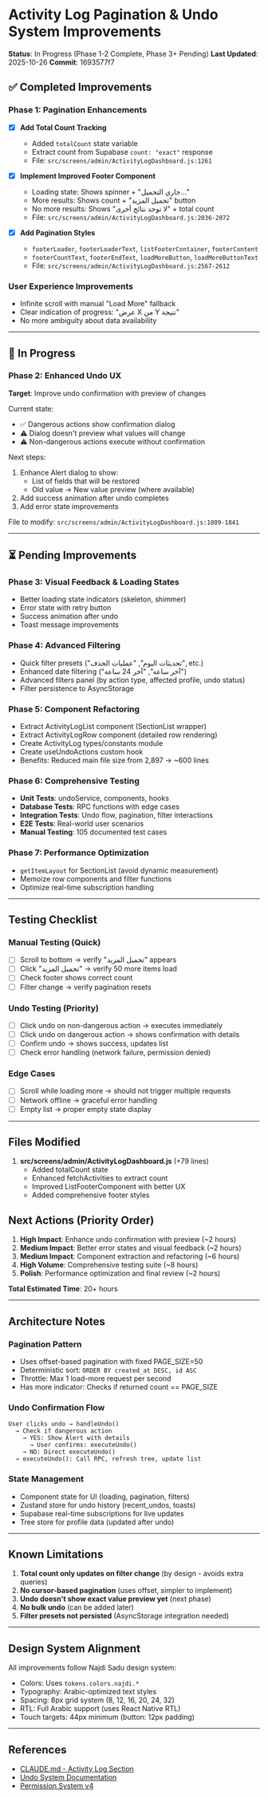 # Activity Log Pagination & Undo System Improvements

**Status**: In Progress (Phase 1-2 Complete, Phase 3+ Pending)
**Last Updated**: 2025-10-26
**Commit**: 1693577f7

## ✅ Completed Improvements

### Phase 1: Pagination Enhancements
- [x] **Add Total Count Tracking**
  - Added `totalCount` state variable
  - Extract count from Supabase `count: "exact"` response
  - File: `src/screens/admin/ActivityLogDashboard.js:1261`

- [x] **Implement Improved Footer Component**
  - Loading state: Shows spinner + "جاري التحميل..."
  - More results: Shows count + "تحميل المزيد" button
  - No more results: Shows "لا توجد نتائج أخرى" + total count
  - File: `src/screens/admin/ActivityLogDashboard.js:2036-2072`

- [x] **Add Pagination Styles**
  - `footerLoader`, `footerLoaderText`, `listFooterContainer`, `footerContent`
  - `footerCountText`, `footerEndText`, `loadMoreButton`, `loadMoreButtonText`
  - File: `src/screens/admin/ActivityLogDashboard.js:2567-2612`

### User Experience Improvements
- Infinite scroll with manual "Load More" fallback
- Clear indication of progress: "عرض X من Y نتيجة"
- No more ambiguity about data availability

---

## 🔄 In Progress

### Phase 2: Enhanced Undo UX
**Target**: Improve undo confirmation with preview of changes

Current state:
- ✅ Dangerous actions show confirmation dialog
- ⚠️ Dialog doesn't preview what values will change
- ⚠️ Non-dangerous actions execute without confirmation

Next steps:
1. Enhance Alert dialog to show:
   - List of fields that will be restored
   - Old value → New value preview (where available)
2. Add success animation after undo completes
3. Add error state improvements

File to modify: `src/screens/admin/ActivityLogDashboard.js:1809-1841`

---

## ⏳ Pending Improvements

### Phase 3: Visual Feedback & Loading States
- Better loading state indicators (skeleton, shimmer)
- Error state with retry button
- Success animation after undo
- Toast message improvements

### Phase 4: Advanced Filtering
- Quick filter presets ("تحديثات اليوم", "عمليات الحذف", etc.)
- Enhanced date filtering ("آخر ساعة", "آخر 24 ساعة")
- Advanced filters panel (by action type, affected profile, undo status)
- Filter persistence to AsyncStorage

### Phase 5: Component Refactoring
- Extract ActivityLogList component (SectionList wrapper)
- Extract ActivityLogRow component (detailed row rendering)
- Create ActivityLog types/constants module
- Create useUndoActions custom hook
- Benefits: Reduced main file size from 2,897 → ~600 lines

### Phase 6: Comprehensive Testing
- **Unit Tests**: undoService, components, hooks
- **Database Tests**: RPC functions with edge cases
- **Integration Tests**: Undo flow, pagination, filter interactions
- **E2E Tests**: Real-world user scenarios
- **Manual Testing**: 105 documented test cases

### Phase 7: Performance Optimization
- `getItemLayout` for SectionList (avoid dynamic measurement)
- Memoize row components and filter functions
- Optimize real-time subscription handling

---

## Testing Checklist

### Manual Testing (Quick)
- [ ] Scroll to bottom → verify "تحميل المزيد" appears
- [ ] Click "تحميل المزيد" → verify 50 more items load
- [ ] Check footer shows correct count
- [ ] Filter change → verify pagination resets

### Undo Testing (Priority)
- [ ] Click undo on non-dangerous action → executes immediately
- [ ] Click undo on dangerous action → shows confirmation with details
- [ ] Confirm undo → shows success, updates list
- [ ] Check error handling (network failure, permission denied)

### Edge Cases
- [ ] Scroll while loading more → should not trigger multiple requests
- [ ] Network offline → graceful error handling
- [ ] Empty list → proper empty state display

---

## Files Modified

1. **src/screens/admin/ActivityLogDashboard.js** (+79 lines)
   - Added totalCount state
   - Enhanced fetchActivities to extract count
   - Improved ListFooterComponent with better UX
   - Added comprehensive footer styles

## Next Actions (Priority Order)

1. **High Impact**: Enhance undo confirmation with preview (~2 hours)
2. **Medium Impact**: Better error states and visual feedback (~2 hours)
3. **Medium Impact**: Component extraction and refactoring (~6 hours)
4. **High Volume**: Comprehensive testing suite (~8 hours)
5. **Polish**: Performance optimization and final review (~2 hours)

**Total Estimated Time**: 20+ hours

---

## Architecture Notes

### Pagination Pattern
- Uses offset-based pagination with fixed PAGE_SIZE=50
- Deterministic sort: `ORDER BY created_at DESC, id ASC`
- Throttle: Max 1 load-more request per second
- Has more indicator: Checks if returned count == PAGE_SIZE

### Undo Confirmation Flow
```
User clicks undo → handleUndo()
  → Check if dangerous action
    → YES: Show Alert with details
      → User confirms: executeUndo()
    → NO: Direct executeUndo()
  → executeUndo(): Call RPC, refresh tree, update list
```

### State Management
- Component state for UI (loading, pagination, filters)
- Zustand store for undo history (recent_undos, toasts)
- Supabase real-time subscriptions for live updates
- Tree store for profile data (updated after undo)

---

## Known Limitations

1. **Total count only updates on filter change** (by design - avoids extra queries)
2. **No cursor-based pagination** (uses offset, simpler to implement)
3. **Undo doesn't show exact value preview yet** (next phase)
4. **No bulk undo** (can be added later)
5. **Filter presets not persisted** (AsyncStorage integration needed)

---

## Design System Alignment

All improvements follow Najdi Sadu design system:
- Colors: Uses `tokens.colors.najdi.*`
- Typography: Arabic-optimized text styles
- Spacing: 8px grid system (8, 12, 16, 20, 24, 32)
- RTL: Full Arabic support (uses React Native RTL)
- Touch targets: 44px minimum (button: 12px padding)

---

## References

- [CLAUDE.md - Activity Log Section](../../CLAUDE.md#-phone-number-change-settings)
- [Undo System Documentation](../../docs/UNDO_SYSTEM_TEST_CHECKLIST.md)
- [Permission System v4](../../docs/PERMISSION_SYSTEM_V4.md)

